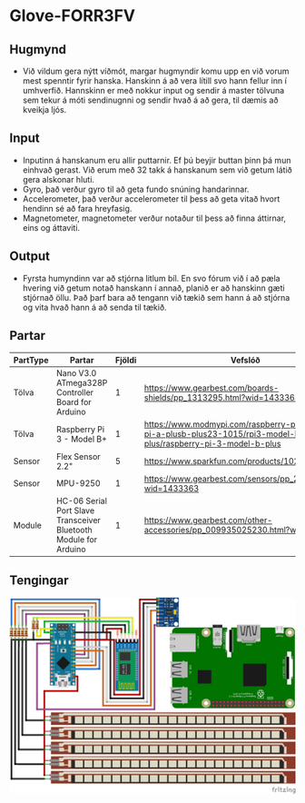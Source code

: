 # Glove-FORR3FV


## Hugmynd
* Við vildum gera nýtt víðmót, margar hugmyndir komu upp en við vorum mest spenntir fyrir hanska. Hanskinn á að vera lítill svo hann fellur inn í umhverfið. Hannskinn er með nokkur input og sendir á master tölvuna sem tekur á móti sendinugnni og sendir hvað á að gera, til dæmis að kveikja ljós.

## Input
* Inputinn á hanskanum eru allir puttarnir. Ef þú beyjir buttan þinn þá mun einhvað gerast. Við erum með 32 takk á hanskanum sem við getum látið gera alskonar hluti.
* Gyro, það verður gyro til að geta fundo snúning handarinnar.
* Accelerometer, það verður accelerometer til þess að geta vitað hvort hendinn sé að fara hreyfasig.
* Magnetometer, magnetometer verður notaður til þess að finna áttirnar, eins og áttaviti.


## Output 
* Fyrsta humyndinn var að stjórna litlum bíl. En svo fórum við í að pæla hvering við getum notað hanskann í annað, planið er að hanskinn gæti  stjórnað öllu. Það þarf bara að tengann við tækið sem hann á að stjórna og vita hvað hann á að senda til tækið.

## Partar
| PartType | Partar                                                           | Fjöldi | Vefslóð                                                                                                             |
|----------|------------------------------------------------------------------|--------|---------------------------------------------------------------------------------------------------------------------|
| Tölva    | Nano V3.0 ATmega328P Controller Board for Arduino                | 1      | https://www.gearbest.com/boards-shields/pp_1313295.html?wid=1433363                                                 |
| Tölva    | Raspberry Pi 3 - Model B+                                        | 1      | https://www.modmypi.com/raspberry-pi/raspberry-pi-a-plusb-plus23-1015/rpi3-model-b-plus/raspberry-pi-3-model-b-plus |
| Sensor   | Flex Sensor 2.2"                                                 | 5      | https://www.sparkfun.com/products/10264                                                                             |
| Sensor   | MPU-9250                                                         | 1      | https://www.gearbest.com/sensors/pp_244846.html?wid=1433363                                                         |
| Module   | HC-06 Serial Port Slave Transceiver Bluetooth Module for Arduino | 1      | https://www.gearbest.com/other-accessories/pp_009935025230.html?wid=1433363                                         |

## Tengingar

![alt text](https://github.com/Robertingi00/Glove-FORR3FV/blob/master/Diagram/allConnection.png "conncetion diagram")
